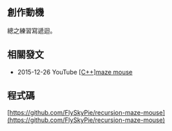 ## 創作動機

總之練習寫遞迴。

## 相關發文

- 2015-12-26 YouTube [[C++]maze mouse](https://youtu.be/5rYOaSaiDl8)

## 程式碼

[https://github.com/FlySkyPie/recursion-maze-mouse](https://github.com/FlySkyPie/recursion-maze-mouse)